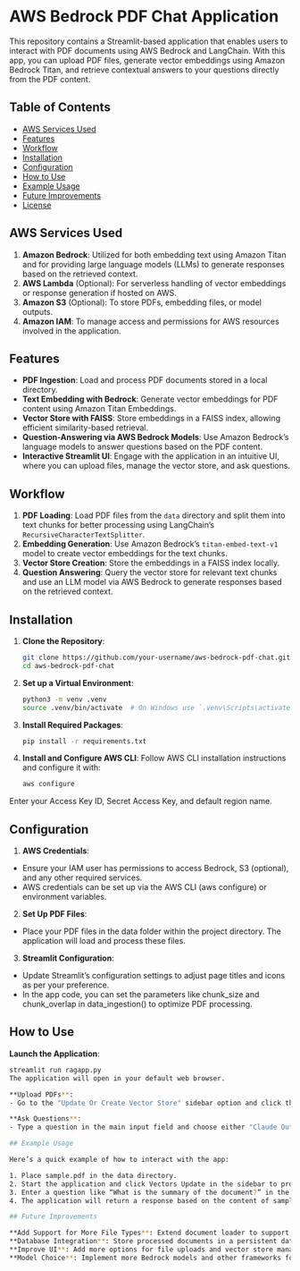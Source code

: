 # AWS Bedrock PDF Chat Application

This repository contains a Streamlit-based application that enables users to interact with PDF documents using AWS Bedrock and LangChain. With this app, you can upload PDF files, generate vector embeddings using Amazon Bedrock Titan, and retrieve contextual answers to your questions directly from the PDF content.

## Table of Contents
- [AWS Services Used](#aws-services-used)
- [Features](#features)
- [Workflow](#workflow)
- [Installation](#installation)
- [Configuration](#configuration)
- [How to Use](#how-to-use)
- [Example Usage](#example-usage)
- [Future Improvements](#future-improvements)
- [License](#license)

## AWS Services Used

1. **Amazon Bedrock**: Utilized for both embedding text using Amazon Titan and for providing large language models (LLMs) to generate responses based on the retrieved context.
2. **AWS Lambda** (Optional): For serverless handling of vector embeddings or response generation if hosted on AWS.
3. **Amazon S3** (Optional): To store PDFs, embedding files, or model outputs.
4. **Amazon IAM**: To manage access and permissions for AWS resources involved in the application.

## Features

- **PDF Ingestion**: Load and process PDF documents stored in a local directory.
- **Text Embedding with Bedrock**: Generate vector embeddings for PDF content using Amazon Titan Embeddings.
- **Vector Store with FAISS**: Store embeddings in a FAISS index, allowing efficient similarity-based retrieval.
- **Question-Answering via AWS Bedrock Models**: Use Amazon Bedrock’s language models to answer questions based on the PDF content.
- **Interactive Streamlit UI**: Engage with the application in an intuitive UI, where you can upload files, manage the vector store, and ask questions.

## Workflow

1. **PDF Loading**: Load PDF files from the `data` directory and split them into text chunks for better processing using LangChain’s `RecursiveCharacterTextSplitter`.
2. **Embedding Generation**: Use Amazon Bedrock’s `titan-embed-text-v1` model to create vector embeddings for the text chunks.
3. **Vector Store Creation**: Store the embeddings in a FAISS index locally.
4. **Question Answering**: Query the vector store for relevant text chunks and use an LLM model via AWS Bedrock to generate responses based on the retrieved context.

## Installation

1. **Clone the Repository**:
   ```bash
   git clone https://github.com/your-username/aws-bedrock-pdf-chat.git
   cd aws-bedrock-pdf-chat
2. **Set up a Virtual Environment**:
   ```bash
   python3 -m venv .venv
   source .venv/bin/activate  # On Windows use `.venv\Scripts\activate`
3. **Install Required Packages**:
   ```bash
   pip install -r requirements.txt

4. **Install and Configure AWS CLI**: Follow AWS CLI installation instructions and configure it with:
   ```bash
   aws configure
Enter your Access Key ID, Secret Access Key, and default region name.

## Configuration

1. **AWS Credentials**:
- Ensure your IAM user has permissions to access Bedrock, S3 (optional), and any other required services.
- AWS credentials can be set up via the AWS CLI (aws configure) or environment variables.
2. **Set Up PDF Files**:
- Place your PDF files in the data folder within the project directory. The application will load and process these files.
3. **Streamlit Configuration**:
- Update Streamlit’s configuration settings to adjust page titles and icons as per your preference.
- In the app code, you can set the parameters like chunk_size and chunk_overlap in data_ingestion() to optimize PDF processing.

## How to Use

**Launch the Application**:
   ```bash
   streamlit run ragapp.py
The application will open in your default web browser.

**Upload PDFs**:
- Go to the "Update Or Create Vector Store" sidebar option and click the "Vectors Update" button. This will process the PDF files in the data directory and create a vector store.

**Ask Questions**:
- Type a question in the main input field and choose either "Claude Output" or "Llama2 Output" to retrieve responses. The application will process the question, retrieve relevant text chunks from the PDF, and provide a contextual answer.

## Example Usage

Here’s a quick example of how to interact with the app:

1. Place sample.pdf in the data directory.
2. Start the application and click Vectors Update in the sidebar to process the document.
3. Enter a question like “What is the summary of the document?” in the input field and click Claude Output.
4. The application will return a response based on the content of sample.pdf.

## Future Improvements

**Add Support for More File Types**: Extend document loader to support Word, text, and other file formats.
**Database Integration**: Store processed documents in a persistent database for faster retrieval.
**Improve UI**: Add more options for file uploads and vector store management.
**Model Choice**: Implement more Bedrock models and other frameworks for additional flexibility in retrieval and question-answering.







